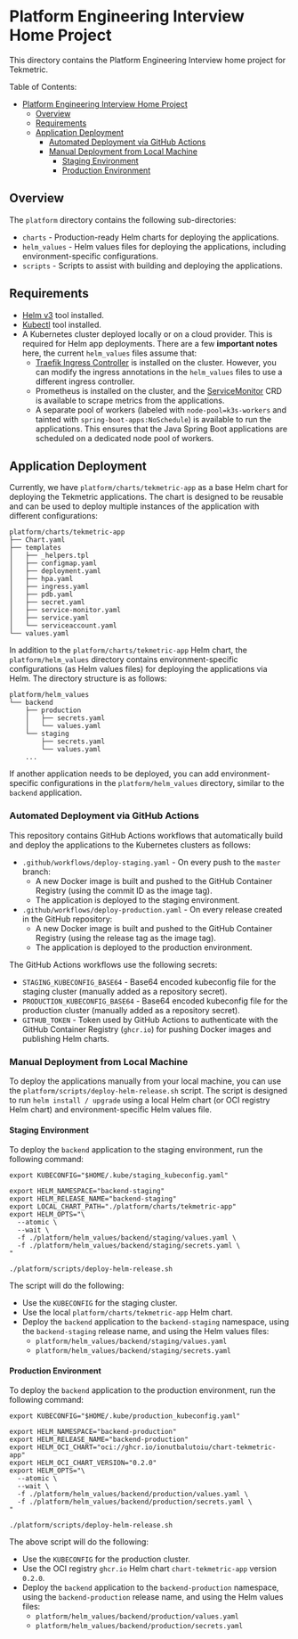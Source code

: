 # Platform Engineering Interview Home Project

This directory contains the Platform Engineering Interview home project for Tekmetric.

Table of Contents:

- [Platform Engineering Interview Home Project](#platform-engineering-interview-home-project)
  - [Overview](#overview)
  - [Requirements](#requirements)
  - [Application Deployment](#application-deployment)
    - [Automated Deployment via GitHub Actions](#automated-deployment-via-github-actions)
    - [Manual Deployment from Local Machine](#manual-deployment-from-local-machine)
      - [Staging Environment](#staging-environment)
      - [Production Environment](#production-environment)

## Overview

The `platform` directory contains the following sub-directories:

- `charts` - Production-ready Helm charts for deploying the applications.
- `helm_values` - Helm values files for deploying the applications, including environment-specific configurations.
- `scripts` - Scripts to assist with building and deploying the applications.

## Requirements

- [Helm v3](https://helm.sh/docs/intro/install) tool installed.
- [Kubectl](https://kubernetes.io/docs/tasks/tools/#kubectl) tool installed.
- A Kubernetes cluster deployed locally or on a cloud provider. This is required for Helm app deployments. There are a few **important notes** here, the current `helm_values` files assume that:
  - [Traefik Ingress Controller](https://doc.traefik.io/traefik/providers/kubernetes-ingress/) is installed on the cluster. However, you can modify the ingress annotations in the `helm_values` files to use a different ingress controller.
  - Prometheus is installed on the cluster, and the [ServiceMonitor](https://github.com/prometheus-operator/prometheus-operator/blob/v0.78.1/Documentation/user-guides/getting-started.md#using-servicemonitors) CRD is available to scrape metrics from the applications.
  - A separate pool of workers (labeled with `node-pool=k3s-workers` and tainted with `spring-boot-apps:NoSchedule`) is available to run the applications. This ensures that the Java Spring Boot applications are scheduled on a dedicated node pool of workers.

## Application Deployment

Currently, we have `platform/charts/tekmetric-app` as a base Helm chart for deploying the Tekmetric applications. The chart is designed to be reusable and can be used to deploy multiple instances of the application with different configurations:

```shell
platform/charts/tekmetric-app
├── Chart.yaml
├── templates
│   ├── _helpers.tpl
│   ├── configmap.yaml
│   ├── deployment.yaml
│   ├── hpa.yaml
│   ├── ingress.yaml
│   ├── pdb.yaml
│   ├── secret.yaml
│   ├── service-monitor.yaml
│   ├── service.yaml
│   └── serviceaccount.yaml
└── values.yaml
```

In addition to the `platform/charts/tekmetric-app` Helm chart, the `platform/helm_values` directory contains environment-specific configurations (as Helm values files) for deploying the applications via Helm. The directory structure is as follows:

```shell
platform/helm_values
└── backend
    ├── production
    │   ├── secrets.yaml
    │   └── values.yaml
    └── staging
        ├── secrets.yaml
        └── values.yaml
    ...
```

If another application needs to be deployed, you can add environment-specific configurations in the `platform/helm_values` directory, similar to the `backend` application.

### Automated Deployment via GitHub Actions

This repository contains GitHub Actions workflows that automatically build and deploy the applications to the Kubernetes clusters as follows:

- `.github/workflows/deploy-staging.yaml` - On every push to the `master` branch:
  - A new Docker image is built and pushed to the GitHub Container Registry (using the commit ID as the image tag).
  - The application is deployed to the staging environment.
- `.github/workflows/deploy-production.yaml` - On every release created in the GitHub repository:
  - A new Docker image is built and pushed to the GitHub Container Registry (using the release tag as the image tag).
  - The application is deployed to the production environment.

The GitHub Actions workflows use the following secrets:

- `STAGING_KUBECONFIG_BASE64` - Base64 encoded kubeconfig file for the staging cluster (manually added as a repository secret).
- `PRODUCTION_KUBECONFIG_BASE64` - Base64 encoded kubeconfig file for the production cluster (manually added as a repository secret).
- `GITHUB_TOKEN` - Token used by GitHub Actions to authenticate with the GitHub Container Registry (`ghcr.io`) for pushing Docker images and publishing Helm charts.

### Manual Deployment from Local Machine

To deploy the applications manually from your local machine, you can use the `platform/scripts/deploy-helm-release.sh` script. The script is designed to run `helm install / upgrade` using a local Helm chart (or OCI registry Helm chart) and environment-specific Helm values file.

#### Staging Environment

To deploy the `backend` application to the staging environment, run the following command:

```shell
export KUBECONFIG="$HOME/.kube/staging_kubeconfig.yaml"

export HELM_NAMESPACE="backend-staging"
export HELM_RELEASE_NAME="backend-staging"
export LOCAL_CHART_PATH="./platform/charts/tekmetric-app"
export HELM_OPTS="\
  --atomic \
  --wait \
  -f ./platform/helm_values/backend/staging/values.yaml \
  -f ./platform/helm_values/backend/staging/secrets.yaml \
"

./platform/scripts/deploy-helm-release.sh
```

The script will do the following:

- Use the `KUBECONFIG` for the staging cluster.
- Use the local `platform/charts/tekmetric-app` Helm chart.
- Deploy the `backend` application to the `backend-staging` namespace, using the `backend-staging` release name, and using the Helm values files:
  - `platform/helm_values/backend/staging/values.yaml`
  - `platform/helm_values/backend/staging/secrets.yaml`

#### Production Environment

To deploy the `backend` application to the production environment, run the following command:

```shell
export KUBECONFIG="$HOME/.kube/production_kubeconfig.yaml"

export HELM_NAMESPACE="backend-production"
export HELM_RELEASE_NAME="backend-production"
export HELM_OCI_CHART="oci://ghcr.io/ionutbalutoiu/chart-tekmetric-app"
export HELM_OCI_CHART_VERSION="0.2.0"
export HELM_OPTS="\
  --atomic \
  --wait \
  -f ./platform/helm_values/backend/production/values.yaml \
  -f ./platform/helm_values/backend/production/secrets.yaml \
"

./platform/scripts/deploy-helm-release.sh
```

The above script will do the following:

- Use the `KUBECONFIG` for the production cluster.
- Use the OCI registry `ghcr.io` Helm chart `chart-tekmetric-app` version `0.2.0`.
- Deploy the `backend` application to the `backend-production` namespace, using the `backend-production` release name, and using the Helm values files:
  - `platform/helm_values/backend/production/values.yaml`
  - `platform/helm_values/backend/production/secrets.yaml`
